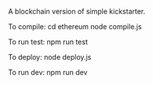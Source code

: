 A blockchain version of simple kickstarter.

To compile:
cd ethereum
node compile.js

To run test:
npm run test

To deploy:
node deploy.js

To run dev:
npm run dev
